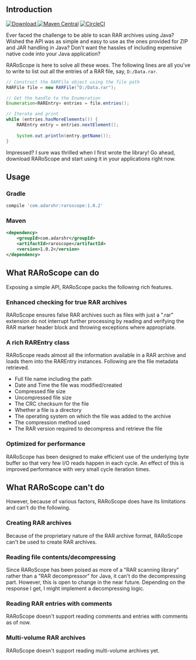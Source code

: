 ## Introduction

[ ![Download](https://api.bintray.com/packages/adarshr/maven/raroscope/images/download.svg) ](https://bintray.com/adarshr/maven/raroscope/_latestVersion)
[![Maven Central](https://maven-badges.herokuapp.com/maven-central/com.adarshr/raroscope/badge.svg)](https://maven-badges.herokuapp.com/maven-central/com.adarshr/raroscope)
[![CircleCI](https://circleci.com/gh/radarsh/raroscope.svg?style=svg)](https://circleci.com/gh/radarsh/gradle-test-logger-plugin)

Ever faced the challenge to be able to scan RAR archives using Java? Wished the API was as simple and easy to use as the ones provided for ZIP and JAR handling in Java? Don't want  the hassles of including expensive native code into your Java application?

RARoScope is here to solve all these woes. The following lines are all you've to write to list out all the entries of a RAR file, say, `D:/Data.rar`.

```java
// Construct the RARFile object using the file path
RARFile file = new RARFile("D:/Data.rar");

// Get the handle to the Enumeration
Enumeration<RAREntry> entries = file.entries();

// Iterate and print
while (entries.hasMoreElements()) {
    RAREntry entry = entries.nextElement();
    
    System.out.println(entry.getName());
}
```

Impressed? I sure was thrilled when I first wrote the library! Go ahead, download RARoScope and start using it in your applications right now.

## Usage

### Gradle

```groovy
compile 'com.adarshr:raroscope:1.0.2'
```

### Maven

```xml
<dependency>
    <groupId>com.adarshr</groupId>
    <artifactId>raroscope</artifactId>
    <version>1.0.2</version>
</dependency>
```

## What RARoScope can do

Exposing a simple API, RARoScope packs the following rich features.

### Enhanced checking for true RAR archives

RARoScope ensures false RAR archives such as files with just a ".rar" extension do not interrupt further processing by reading and verifying the RAR marker header block and throwing exceptions where appropriate.

### A rich RAREntry class

RARoScope reads almost all the information available in a RAR archive and loads them into the RAREntry instances. Following are the file metadata retrieved.

 - Full file name including the path
 - Date and Time the file was modified/created
 - Compressed file size
 - Uncompressed file size
 - The CRC checksum for the file
 - Whether a file is a directory
 - The operating system on which the file was added to the archive
 - The compression method used
 - The RAR version required to decompress and retrieve the file

### Optimized for performance

RARoScope has been designed to make efficient use of the underlying byte buffer so that very few I/O reads happen in each cycle. An effect of this is improved performance with very small cycle iteration times.


## What RARoScope can't do

However, because of various factors, RARoScope does have its limitations and can't do the following.

### Creating RAR archives

Because of the proprietary nature of the RAR archive format, RARoScope can't be used to create RAR archives.

### Reading file contents/decompressing

Since RARoScope has been poised as more of a "RAR scanning library" rather than a "RAR decompressor" for Java, it can't do the decompressing part. However, this is open to change in the near future. Depending on the response I get, I might implement a decompressing logic.

### Reading RAR entries with comments

RARoScope doesn't support reading comments and entries with comments as of now.

### Multi-volume RAR archives

RARoScope doesn't support reading multi-volume archives yet.

